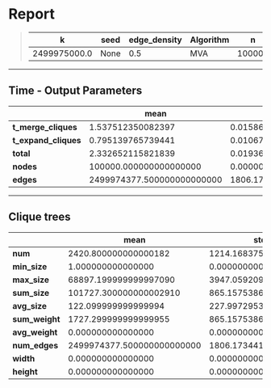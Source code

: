 # Report

> |k|seed|edge_density|Algorithm|n|Trials|
> |-|-|-|-|-|-|
> |2499975000.0|None|0.5|MVA|100000|10|

---
## Time - Output Parameters
||mean|std|
|-|-|-|
|**t_merge_cliques**|     1.537512350082397|     0.015868349753147|
|**t_expand_cliques**|     0.795139765739441|     0.010672857896250|
|**total**|     2.332652115821839|     0.019362861914798|
|**nodes**|100000.000000000000000|     0.000000000000000|
|**edges**|2499974377.500000000000000|  1806.173441284086721|

---
## Clique trees


||mean|std|
|-|-|-|
|**num**|  2420.800000000000182|  1214.168375656541457|
|**min_size**|     1.000000000000000|     0.000000000000000|
|**max_size**| 68897.199999999997090|  3947.059209082123743|
|**sum_size**|101727.300000000002910|   865.157538640603093|
|**avg_size**|   122.099999999999994|   227.997295305594946|
|**sum_weight**|  1727.299999999999955|   865.157538640603093|
|**avg_weight**|     0.000000000000000|     0.000000000000000|
|**num_edges**|2499974377.500000000000000|  1806.173441284086721|
|**width**|     0.000000000000000|     0.000000000000000|
|**height**|     0.000000000000000|     0.000000000000000|
